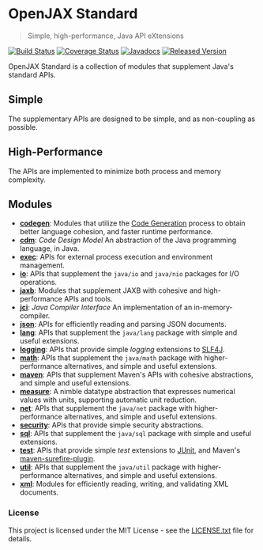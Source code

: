 # OpenJAX Standard

> Simple, high-performance, Java API eXtensions

[![Build Status](https://travis-ci.org/openjax/standard.png)](https://travis-ci.org/openjax/standard)
[![Coverage Status](https://coveralls.io/repos/github/openjax/standard/badge.svg)](https://coveralls.io/github/openjax/standard)
[![Javadocs](https://www.javadoc.io/badge/org.openjax.standard/standard.svg)](https://www.javadoc.io/doc/org.openjax.standard/standard)
[![Released Version](https://img.shields.io/maven-central/v/org.openjax.standard/standard.svg)](https://mvnrepository.com/artifact/org.openjax.standard/standard)

OpenJAX Standard is a collection of modules that supplement Java's standard APIs.

## Simple

The supplementary APIs are designed to be simple, and as non-coupling as possible.

## High-Performance

The APIs are implemented to minimize both process and memory complexity.

## Modules

* **[codegen][codegen]**: Modules that utilize the [Code Generation][codegen] process to obtain better language cohesion, and faster runtime performance.
* **[cdm][cdm]**: _Code Design Model_ An abstraction of the Java programming language, in Java.
* **[exec][exec]**: APIs for external process execution and environment management.
* **[io][io]**: APIs that supplement the `java/io` and `java/nio` packages for I/O operations.
* **[jaxb][jaxb]**: Modules that supplement JAXB with cohesive and high-performance APIs and tools.
* **[jci][jci]**: _Java Compiler Interface_ An implementation of an in-memory-compiler.
* **[json][json]**: APIs for efficiently reading and parsing JSON documents.
* **[lang][lang]**: APIs that supplement the `java/lang` package with simple and useful extensions.
* **[logging][logging]**: APIs that provide simple _logging_ extensions to [SLF4J][slf4j].
* **[math][math]**: APIs that supplement the `java/math` package with higher-performance alternatives, and simple and useful extensions.
* **[maven][maven]**: APIs that supplement Maven's APIs with cohesive abstractions, and simple and useful extensions.
* **[measure][measure]**: A nimble datatype abstraction that expresses numerical values with units, supporting automatic unit reduction.
* **[net][net]**: APIs that supplement the `java/net` package with higher-performance alternatives, and simple and useful extensions.
* **[security][security]**: APIs that provide simple security abstractions.
* **[sql][sql]**: APIs that supplement the `java/sql` package with simple and useful extensions.
* **[test][test]**: APIs that provide simple _test_ extensions to [JUnit][junit], and Maven's [maven-surefire-plugin][maven-surefire-plugin].
* **[util][util]**: APIs that supplement the `java/util` package with higher-performance alternatives, and simple and useful extensions.
* **[xml][xml]**: Modules for efficiently reading, writing, and validating XML documents.

### License

This project is licensed under the MIT License - see the [LICENSE.txt](LICENSE.txt) file for details.

[codegen]: /../../../../openjax/standard-codegen
[cdm]: /../../../../openjax/standard-cdm
[exec]: /../../../../openjax/standard-exec
[io]: /../../../../openjax/standard-io
[jaxb]: /../../../../openjax/standard-jaxb
[jci]: /../../../../openjax/standard-jci
[json]: /../../../../openjax/standard-json
[lang]: /../../../../openjax/standard-lang
[logging]: /../../../../openjax/standard-logging
[math]: /../../../../openjax/standard-math
[maven]: /../../../../openjax/standard-maven
[measure]: /../../../../openjax/standard-measure
[net]: /../../../../openjax/standard-net
[security]: /../../../../openjax/standard-security
[sql]: /../../../../openjax/standard-sql
[test]: /../../../../openjax/standard-test
[util]: /../../../../openjax/standard-util
[xml]: /../../../../openjax/standard-xml

[codegen]: https://en.wikipedia.org/wiki/Code_generation_(compiler)
[junit]: https://junit.org
[maven-surefire-plugin]: https://maven.apache.org/surefire/maven-surefire-plugin/
[slf4j]: https://www.slf4j.org/